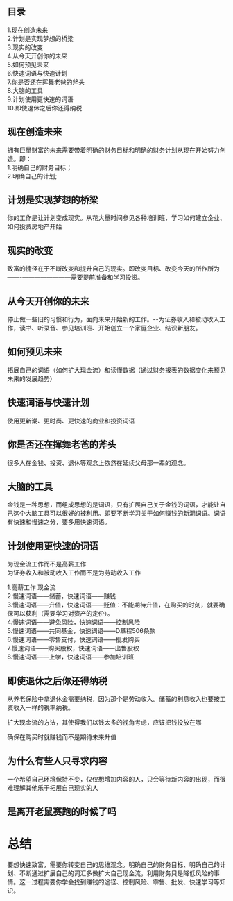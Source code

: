 ## 目录
1.现在创造未来    
2.计划是实现梦想的桥梁    
3.现实的改变    
4.从今天开创你的未来   
5.如何预见未来   
6.快速词语与快速计划   
7.你是否还在挥舞老爸的斧头    
8.大脑的工具   
9.计划使用更快速的词语   
10.即使退休之后你还得纳税    


## 现在创造未来
拥有巨量财富的未来需要带着明确的财务目标和明确的财务计划从现在开始努力创造。即：     
1.明确自己的财务目标；     
2.明确自己的计划;    

## 计划是实现梦想的桥梁
你的工作是让计划变成现实。从花大量时间参见各种培训班，学习如何建立企业、如何投资房地产开始    

## 现实的改变
致富的捷径在于不断改变和提升自己的现实。即改变目标、改变今天的所作所为——-————————需要提前准备和学习投资。   

## 从今天开创你的未来
停止做一些旧的习惯和行为，面向未来开始新的工作。--为证券收入和被动收入工作，读书、听录音、参见培训班、开始创立一个家庭企业、结识新朋友。    

## 如何预见未来
拓展自己的词语（如何扩大现金流）和读懂数据（通过财务报表的数据变化来预见未来的发展趋势）  
  
## 快速词语与快速计划
使用更新潮、更时尚、更快速的商业和投资词语    

## 你是否还在挥舞老爸的斧头
很多人在金钱、投资、退休等观念上依然在延续父母那一辈的观念。    

## 大脑的工具
金钱是一种思想，而组成思想的是词语，只有扩展自己关于金钱的词语，才能让自己这个大脑工具可以很好的被利用。即要不断学习关于如何赚钱的新潮词语。词语有快速和慢速之分，要多用快速词语。   

## 计划使用更快速的词语
为现金流工作而不是高薪工作     
为证券收入和被动收入工作而不是为劳动收入工作     

1.高薪工作 现金流    
2.慢速词语——储蓄，快速词语——赚钱    
3.慢速词语——升值，快速词语——贬值：不能期待升值，在购买的时刻，就要确保可以获利（需要学习对资产的定价）。    
4.慢速词语——避免风险，快速词语——控制风险    
5.慢速词语——共同基金，快速词语——D章程506条款    
6.慢速词语——零售支付，快速词语——批发购买     
7.慢速词语——购买股权，快速词语——出售股权    
8.慢速词语——上学，快速词语——参加培训班     

## 即使退休之后你还得纳税
从养老保险中拿退休金需要纳税，因为那个是劳动收入。储蓄的利息收入也要按工资收入一样的税率纳税。   

扩大现金流的方法，其使得我们以钱太多的视角考虑，应该把钱投放在哪   

确保在购买时就赚钱而不是期待未来升值    

## 为什么有些人只寻求内容
一个希望自己环境保持不变，仅仅想增加内容的人，只会等待新内容的出现，而很难理解其他乐于拓展自己现实的人    

## 是离开老鼠赛跑的时候了吗

# 总结
要想快速致富，需要你转变自己的思维观念。明确自己的财务目标、明确自己的计划、不断通过扩展自己的词汇多做扩大自己现金流，利用财务只是降低风险的事情。这一过程需要你学会找到赚钱的途径、控制风险、零售、批发、快速学习等知识。


